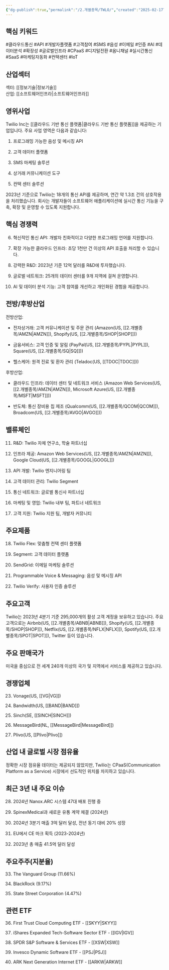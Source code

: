 ```yaml
---
{"dg-publish":true,"permalink":"/2.개별종목/TWLO/","created":"2025-02-17T13:56:25.856+09:00","updated":"2025-06-03T20:06:01.801+09:00"}
---
```


## 핵심 키워드

#클라우드통신 #API #개발자플랫폼 #고객참여 #SMS #음성 #이메일 #인증 #AI #데이터분석 #확장성 #글로벌인프라 #CPaaS #디지털전환 #옴니채널 #실시간통신 #SaaS #마케팅자동화 #컨택센터 #IoT

## 산업섹터

섹터: [[정보기술\|정보기술]]  
산업: [[소프트웨어인프라\|소프트웨어인프라]]

## 영위사업

Twilio Inc는 [[클라우드 기반 통신 플랫폼\|클라우드 기반 통신 플랫폼]]을 제공하는 기업입니다. 주요 사업 영역은 다음과 같습니다:

1. 프로그래밍 가능한 음성 및 메시징 API
    
2. 고객 데이터 플랫폼
    
3. SMS 마케팅 솔루션
    
4. 상거래 커뮤니케이션 도구
    
5. 컨택 센터 솔루션
    

2023년 기준으로 Twilio는 18개의 통신 API를 제공하며, 연간 약 1.3조 건의 상호작용을 처리했습니다. 회사는 개발자들이 소프트웨어 애플리케이션에 실시간 통신 기능을 구축, 확장 및 운영할 수 있도록 지원합니다.

## 핵심 경쟁력

6. 혁신적인 통신 API: 개발자 친화적이고 다양한 프로그래밍 언어를 지원합니다.
    
7. 확장 가능한 클라우드 인프라: 초당 1천만 건 이상의 API 호출을 처리할 수 있습니다.
    
8. 강력한 R&D: 2023년 기준 12억 달러를 R&D에 투자했습니다.
    
9. 글로벌 네트워크: 25개의 데이터 센터를 9개 지역에 걸쳐 운영합니다.
    
10. AI 및 데이터 분석 기능: 고객 참여를 개선하고 개인화된 경험을 제공합니다.
    

## 전방/후방산업

전방산업:

- 전자상거래: 고객 커뮤니케이션 및 주문 관리 (Amazon(US, [[2.개별종목/AMZN\|AMZN]]), Shopify(US, [[2.개별종목/SHOP\|SHOP]]))
    
- 금융서비스: 고객 인증 및 알림 (PayPal(US, [[2.개별종목/PYPL\|PYPL]]), Square(US, [[2.개별종목/SQ\|SQ]]))
    
- 헬스케어: 원격 진료 및 환자 관리 (Teladoc(US, [[TDOC\|TDOC]]))
    

후방산업:

- 클라우드 인프라: 데이터 센터 및 네트워크 서비스 (Amazon Web Services(US, [[2.개별종목/AMZN\|AMZN]]), Microsoft Azure(US, [[2.개별종목/MSFT\|MSFT]]))
    
- 반도체: 통신 장비용 칩 제조 (Qualcomm(US, [[2.개별종목/QCOM\|QCOM]]), Broadcom(US, [[2.개별종목/AVGO\|AVGO]]))
    

## 밸류체인

11. R&D: Twilio 자체 연구소, 학술 파트너십
    
12. 인프라 제공: Amazon Web Services(US, [[2.개별종목/AMZN\|AMZN]]), Google Cloud(US, [[2.개별종목/GOOGL\|GOOGL]])
    
13. API 개발: Twilio 엔지니어링 팀
    
14. 고객 데이터 관리: Twilio Segment
    
15. 통신 네트워크: 글로벌 통신사 파트너십
    
16. 마케팅 및 영업: Twilio 내부 팀, 파트너 네트워크
    
17. 고객 지원: Twilio 지원 팀, 개발자 커뮤니티
    

## 주요제품

18. Twilio Flex: 맞춤형 컨택 센터 플랫폼
    
19. Segment: 고객 데이터 플랫폼
    
20. SendGrid: 이메일 마케팅 솔루션
    
21. Programmable Voice & Messaging: 음성 및 메시징 API
    
22. Twilio Verify: 사용자 인증 솔루션
    

## 주요고객

Twilio는 2023년 4분기 기준 295,000개의 활성 고객 계정을 보유하고 있습니다. 주요 고객으로는 Airbnb(US, [[2.개별종목/ABNB\|ABNB]]), Shopify(US, [[2.개별종목/SHOP\|SHOP]]), Netflix(US, [[2.개별종목/NFLX\|NFLX]]), Spotify(US, [[2.개별종목/SPOT\|SPOT]]), Twitter 등이 있습니다.

## 주요 판매국가

미국을 중심으로 전 세계 240개 이상의 국가 및 지역에서 서비스를 제공하고 있습니다.

## 경쟁업체

23. Vonage(US, [[VG\|VG]])
    
24. Bandwidth(US, [[BAND\|BAND]])
    
25. Sinch(SE, [[SINCH\|SINCH]])
    
26. MessageBird(NL, [[MessageBird\|MessageBird]])
    
27. Plivo(US, [[Plivo\|Plivo]])
    

## 산업 내 글로벌 시장 점유율

정확한 시장 점유율 데이터는 제공되지 않았지만, Twilio는 CPaaS(Communication Platform as a Service) 시장에서 선도적인 위치를 차지하고 있습니다.

## 최근 3년 내 주요 이슈

28. 2024년 Nanox.ARC 시스템 47대 배포 진행 중
    
29. SpinexMedical과 새로운 유통 계약 체결 (2024년)
    
30. 2024년 3분기 매출 3억 달러 달성, 전년 동기 대비 20% 성장
    
31. EU에서 CE 마크 획득 (2023-2024년)
    
32. 2023년 총 매출 41.5억 달러 달성
    

## 주요주주(지분율)

33. The Vanguard Group (11.66%)
    
34. BlackRock (9.17%)
    
35. State Street Corporation (4.47%)
    

## 관련 ETF

36. First Trust Cloud Computing ETF - [[SKYY\|SKYY]]
    
37. iShares Expanded Tech-Software Sector ETF - [[IGV\|IGV]]
    
38. SPDR S&P Software & Services ETF - [[XSW\|XSW]]
    
39. Invesco Dynamic Software ETF - [[PSJ\|PSJ]]
    
40. ARK Next Generation Internet ETF - [[ARKW\|ARKW]]